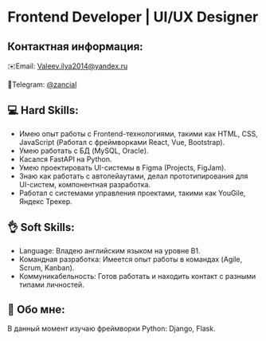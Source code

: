# Frontend Developer | UI/UX Designer

## Контактная информация:
<p style="text-align: start">
   ✉️Email: <a href='mailto:Valeev.ilya2014@yandex.ru'>Valeev.ilya2014@yandex.ru</a>
</p>
<p style="text-align: start">
   📱Telegram: <a href='https://t.me/zancial'>@zancial</a>
</p>

## 💻 Hard Skills:

- Имею опыт работы с Frontend-технологиями, такими как HTML, CSS, JavaScript (Работал с фреймворками React, Vue, Bootstrap).
- Умею работать с БД (MySQL, Oracle).
- Касался FastAPI на Python.
- Умею проектировать UI-системы в Figma (Projects, FigJam).
- Знаю как работать с автолейаутами, делал прототипирования для UI-систем, компонентная разработка.
- Работал с системами управления проектами, такими как YouGile, Яндекс Трекер.
  
## 👌 Soft Skills:

- Language: Владею английским языком на уровне B1.
- Командная разработка: Имеется опыт работы в командах (Agile, Scrum, Kanban).
- Коммуникабельность: Готов работать и находить контакт с разными типами личностей.

## 👱 Обо мне:

<p>
В данный момент изучаю фреймворки Python: Django, Flask.
</p>
